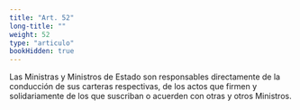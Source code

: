 ```yaml
---
title: "Art. 52"
long-title: ""
weight: 52
type: "articulo"
bookHidden: true
---
```

Las Ministras y Ministros de Estado son responsables directamente de la conducción de sus carteras respectivas, de los actos que firmen y solidariamente de los que suscriban o acuerden con otras y otros Ministros.
